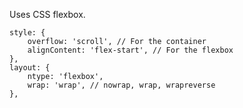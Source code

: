 Uses CSS flexbox. 

    style: {
        overflow: 'scroll', // For the container
        alignContent: 'flex-start', // For the flexbox
    },
    layout: {
        ntype: 'flexbox',
        wrap: 'wrap', // nowrap, wrap, wrapreverse
    },
